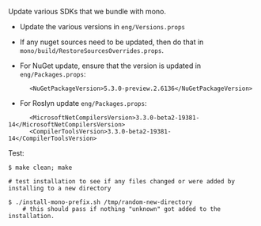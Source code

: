 Update various SDKs that we bundle with mono.

- Update the various versions in `eng/Versions.props`
- If any nuget sources need to be updated, then do that in `mono/build/RestoreSourcesOverrides.props`.

- For NuGet update, ensure that the version is updated in `eng/Packages.props`:
```
      <NuGetPackageVersion>5.3.0-preview.2.6136</NuGetPackageVersion>
````

- For Roslyn update `eng/Packages.props`:
```
      <MicrosoftNetCompilersVersion>3.3.0-beta2-19381-14</MicrosoftNetCompilersVersion>
      <CompilerToolsVersion>3.3.0-beta2-19381-14</CompilerToolsVersion>
```

Test:

```
$ make clean; make

# test installation to see if any files changed or were added by installing to a new directory

$ ./install-mono-prefix.sh /tmp/random-new-directory
    # this should pass if nothing "unknown" got added to the installation.
```
